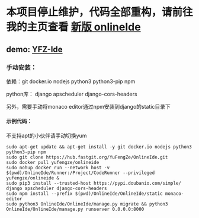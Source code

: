 # 本项目停止维护，代码全部重构，请前往我的主页查看 [新版 onlineIde](https://github.com/YuFengZe/onlineIde-V2-server)

## demo: [YFZ-Ide](https://ide.fishze.com)

### 手动安装：

依赖：git docker.io nodejs python3 python3-pip npm

python库： django apscheduler django-cors-headers

另外，需要手动将monaco editor通过npm安装到django的static目录下


#### 示例代码：
不支持apt的小伙伴请手动切换yum
```
sudo apt-get update && apt-get install -y git docker.io nodejs python3 python3-pip npm
sudo git clone https://hub.fastgit.org/YuFengZe/OnlineIde.git
sudo docker pull yufengze/onlineide
sudo nohup docker run --network host -v $(pwd)/OnlineIde/Runner:/Project/CodeRunner --privileged yufengze/onlineide &
sudo pip3 install --trusted-host https://pypi.doubanio.com/simple/ django apscheduler django-cors-headers
sudo npm install --prefix $(pwd)/OnlineIde/OnlineIde/static monaco-editor
sudo python3 OnlineIde/OnlineIde/manage.py migrate && python3 OnlineIde/OnlineIde/manage.py runserver 0.0.0.0:8000
```
